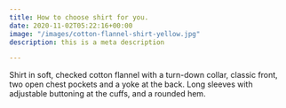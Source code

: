 ```yaml
---
title: How to choose shirt for you.
date: 2020-11-02T05:22:16+00:00
image: "/images/cotton-flannel-shirt-yellow.jpg"
description: this is a meta description

---
```

Shirt in soft, checked cotton flannel with a turn-down collar, classic front, two open chest pockets and a yoke at the back. Long sleeves with adjustable buttoning at the cuffs, and a rounded hem.